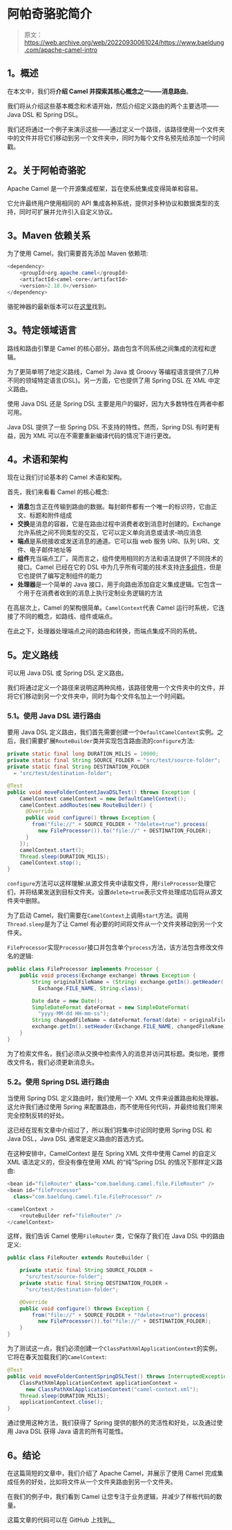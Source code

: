 # 阿帕奇骆驼简介

> 原文：<https://web.archive.org/web/20220930061024/https://www.baeldung.com/apache-camel-intro>

## 1。概述

在本文中，我们将**介绍 Camel 并探索其核心概念之一——消息路由**。

我们将从介绍这些基本概念和术语开始，然后介绍定义路由的两个主要选项——Java DSL 和 Spring DSL。

我们还将通过一个例子来演示这些——通过定义一个路径，该路径使用一个文件夹中的文件并将它们移动到另一个文件夹中，同时为每个文件名预先给添加一个时间戳。

## 2。关于阿帕奇骆驼

Apache Camel 是一个开源集成框架，旨在使系统集成变得简单和容易。

它允许最终用户使用相同的 API 集成各种系统，提供对多种协议和数据类型的支持，同时可扩展并允许引入自定义协议。

## 3。Maven 依赖关系

为了使用 Camel，我们需要首先添加 Maven 依赖项:

```java
<dependency>
    <groupId>org.apache.camel</groupId>
    <artifactId>camel-core</artifactId>
    <version>2.18.0</version>
</dependency>
```

骆驼神器的最新版本可以在[这里](https://web.archive.org/web/20220706210227/https://search.maven.org/classic/#search%7Cga%7C1%7Cg%3A%22org.apache.camel%22)找到。

## 3。特定领域语言

路线和路由引擎是 Camel 的核心部分。路由包含不同系统之间集成的流程和逻辑。

为了更简单明了地定义路线，Camel 为 Java 或 Groovy 等编程语言提供了几种不同的领域特定语言(DSL)。另一方面，它也提供了用 Spring DSL 在 XML 中定义路由。

使用 Java DSL 还是 Spring DSL 主要是用户的偏好，因为大多数特性在两者中都可用。

Java DSL 提供了一些 Spring DSL 不支持的特性。然而，Spring DSL 有时更有益，因为 XML 可以在不需要重新编译代码的情况下进行更改。

## 4。术语和架构

现在让我们讨论基本的 Camel 术语和架构。

首先，我们来看看 Camel 的核心概念:

*   **消息**包含正在传输到路由的数据。每封邮件都有一个唯一的标识符，它由正文、标题和附件组成
*   **交换**是消息的容器，它是在路由过程中消费者收到消息时创建的。Exchange 允许系统之间不同类型的交互，它可以定义单向消息或请求-响应消息
*   **端点**是系统接收或发送消息的通道。它可以指 web 服务 URI、队列 URI、文件、电子邮件地址等
*   **组件**充当端点工厂。简而言之，组件使用相同的方法和语法提供了不同技术的接口。Camel 已经在它的 DSL 中为几乎所有可能的技术支持[许多组件](https://web.archive.org/web/20220706210227/https://camel.apache.org/components.html)，但是它也提供了编写定制组件的能力
*   **处理器**是一个简单的 Java 接口，用于向路由添加自定义集成逻辑。它包含一个用于在消费者收到的消息上执行定制业务逻辑的方法

在高层次上，Camel 的架构很简单。`CamelContext`代表 Camel 运行时系统，它连接了不同的概念，如路线、组件或端点。

在此之下，处理器处理端点之间的路由和转换，而端点集成不同的系统。

## 5。定义路线

可以用 Java DSL 或 Spring DSL 定义路由。

我们将通过定义一个路径来说明这两种风格，该路径使用一个文件夹中的文件，并将它们移动到另一个文件夹中，同时为每个文件名加上一个时间戳。

### 5.1。使用 Java DSL 进行路由

要用 Java DSL 定义路由，我们首先需要创建一个`DefaultCamelContext`实例。之后，我们需要扩展`RouteBuilder`类并实现包含路由流的`configure`方法:

```java
private static final long DURATION_MILIS = 10000;
private static final String SOURCE_FOLDER = "src/test/source-folder";
private static final String DESTINATION_FOLDER 
  = "src/test/destination-folder";

@Test
public void moveFolderContentJavaDSLTest() throws Exception {
    CamelContext camelContext = new DefaultCamelContext();
    camelContext.addRoutes(new RouteBuilder() {
      @Override
      public void configure() throws Exception {
        from("file://" + SOURCE_FOLDER + "?delete=true").process(
          new FileProcessor()).to("file://" + DESTINATION_FOLDER);
      }
    });
    camelContext.start();
    Thread.sleep(DURATION_MILIS);
    camelContext.stop();
}
```

`configure`方法可以这样理解:从源文件夹中读取文件，用`FileProcessor`处理它们，并将结果发送到目标文件夹。设置`delete=true`表示文件处理成功后将从源文件夹中删除。

为了启动 Camel，我们需要在`CamelContext`上调用`start`方法。调用`Thread.sleep`是为了让 Camel 有必要的时间将文件从一个文件夹移动到另一个文件夹。

`FileProcessor`实现`Processor`接口并包含单个`process`方法，该方法包含修改文件名的逻辑:

```java
public class FileProcessor implements Processor {
    public void process(Exchange exchange) throws Exception {
        String originalFileName = (String) exchange.getIn().getHeader(
          Exchange.FILE_NAME, String.class);

        Date date = new Date();
        SimpleDateFormat dateFormat = new SimpleDateFormat(
          "yyyy-MM-dd HH-mm-ss");
        String changedFileName = dateFormat.format(date) + originalFileName;
        exchange.getIn().setHeader(Exchange.FILE_NAME, changedFileName);
    }
}
```

为了检索文件名，我们必须从交换中检索传入的消息并访问其标题。类似地，要修改文件名，我们必须更新消息头。

### 5.2。使用 Spring DSL 进行路由

当使用 Spring DSL 定义路由时，我们使用一个 XML 文件来设置路由和处理器。这允许我们通过使用 Spring 来配置路由，而不使用任何代码，并最终给我们带来完全控制反转的好处。

这已经在现有文章中介绍过了，所以我们将集中讨论同时使用 Spring DSL 和 Java DSL，Java DSL 通常是定义路由的首选方式。

在这种安排中，CamelContext 是在 Spring XML 文件中使用 Camel 的自定义 XML 语法定义的，但没有像在使用 XML 的“纯”Spring DSL 的情况下那样定义路由:

```java
<bean id="fileRouter" class="com.baeldung.camel.file.FileRouter" />
<bean id="fileProcessor" 
  class="com.baeldung.camel.file.FileProcessor" />

<camelContext >
    <routeBuilder ref="fileRouter" />
</camelContext> 
```

这样，我们告诉 Camel 使用`FileRouter` 类，它保存了我们在 Java DSL 中的路由定义:

```java
public class FileRouter extends RouteBuilder {

    private static final String SOURCE_FOLDER = 
      "src/test/source-folder";
    private static final String DESTINATION_FOLDER = 
      "src/test/destination-folder";

    @Override
    public void configure() throws Exception {
        from("file://" + SOURCE_FOLDER + "?delete=true").process(
          new FileProcessor()).to("file://" + DESTINATION_FOLDER);
    }
}
```

为了测试这一点，我们必须创建一个`ClassPathXmlApplicationContext`的实例，它将在春天加载我们的`CamelContext`:

```java
@Test
public void moveFolderContentSpringDSLTest() throws InterruptedException {
    ClassPathXmlApplicationContext applicationContext = 
      new ClassPathXmlApplicationContext("camel-context.xml");
    Thread.sleep(DURATION_MILIS);
    applicationContext.close();
}
```

通过使用这种方法，我们获得了 Spring 提供的额外的灵活性和好处，以及通过使用 Java DSL 获得 Java 语言的所有可能性。

## 6。结论

在这篇简短的文章中，我们介绍了 Apache Camel，并展示了使用 Camel 完成集成任务的好处，比如将文件从一个文件夹路由到另一个文件夹。

在我们的例子中，我们看到 Camel 让您专注于业务逻辑，并减少了样板代码的数量。

这篇文章的代码可以在 GitHub 上找到[。](https://web.archive.org/web/20220706210227/https://github.com/eugenp/tutorials/tree/master/spring-apache-camel)